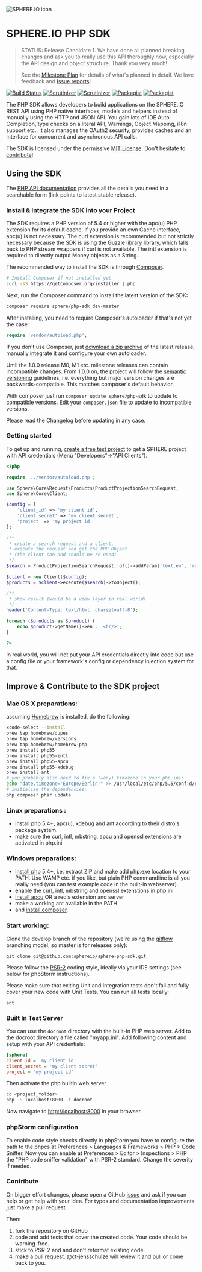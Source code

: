 ![SPHERE.IO icon](https://admin.sphere.io/assets/images/sphere_logo_rgb_long.png)
# SPHERE.IO PHP SDK

> STATUS: Release Candidate 1.  We have done all planned breaking changes and ask you to really use this API thoroughly now, especially the API design and object structure. Thank you very much!  
> 
> See the [Milestone Plan](https://github.com/sphereio/sphere-php-sdk/milestones?direction=desc&sort=completeness&state=open) for details of what's planned in detail. We love feedback and [Issue reports](https://github.com/sphereio/sphere-php-sdk/issues?q=is%3Aopen+is%3Aissue+sort%3Acreated-asc)!

[![Build Status](https://img.shields.io/travis/sphereio/sphere-php-sdk/master.svg?style=flat-square)](https://travis-ci.org/sphereio/sphere-php-sdk) [![Scrutinizer](https://img.shields.io/scrutinizer/g/sphereio/sphere-php-sdk.svg?style=flat-square)](https://scrutinizer-ci.com/g/sphereio/sphere-php-sdk/) [![Scrutinizer](https://img.shields.io/scrutinizer/coverage/g/sphereio/sphere-php-sdk.svg?style=flat-square)](https://scrutinizer-ci.com/g/sphereio/sphere-php-sdk/) [![Packagist](https://img.shields.io/packagist/v/sphere/php-sdk.svg?style=flat-square)](https://packagist.org/packages/sphere/php-sdk) [![Packagist](https://img.shields.io/packagist/dm/sphere/php-sdk.svg?style=flat-square)](https://packagist.org/packages/sphere/php-sdk)

The PHP SDK allows developers to build applications on the SPHERE.IO REST API using PHP native interfaces, models and helpers instead of manually using the HTTP and JSON API. You gain lots of IDE Auto-Completion, type checks on a literal API, Warnings, Object Mapping, i18n support etc..
It also manages the OAuth2 security, provides caches and an interface for concurrent and asynchronous API calls.

The SDK is licensed under the permissive [MIT License](LICENSE). Don't hesitate to [contribute](#contribute)!


## Using the SDK

The [PHP API documentation](http://sphereio.github.io/sphere-php-sdk/docs/master) provides all the details you need in a searchable form (link points to latest stable release).

### Install & Integrate the SDK into your Project

The SDK requires a PHP version of 5.4 or higher with the apc(u) PHP extension for its default cache. If you provide an own Cache interface, apc(u) is not necessary.
The curl extension is recommended but not strictly necessary because the SDK is using the [Guzzle library](https://github.com/guzzle/guzzle) library, which falls back to PHP stream wrappers if curl is not available.
The intl extension is required to directly output Money objects as a String.

The recommended way to install the SDK is through [Composer](http://getcomposer.org).

```bash
# Install Composer if not installed yet
curl -sS https://getcomposer.org/installer | php
```

Next, run the Composer command to install the latest version of the SDK:

```bash
composer require sphere/php-sdk dev-master
```

After installing, you need to require Composer's autoloader if that's not yet the case:

```php
require 'vendor/autoload.php';
```

If you don't use Composer, just [download a zip archive](https://github.com/sphereio/sphere-php-sdk/archive/master.zip) of the latest release, manually integrate it and configure your own autoloader.

Until the 1.0.0 release M0, M1 etc. milestone releases can contain incompatible changes.  From 1.0.0 on, the project will follow the [semantic versioning](http://semver.org) guidelines, i.e. everything but major version changes are backwards-compatible. This matches composer's default behavior.

With composer just run `composer update sphere/php-sdk` to update to compatible versions. Edit your `composer.json` file to update to incompatible versions.

Please read the [Changelog](CHANGELOG.md) before updating in any case.

### Getting started

To get up and running, [create a free test project](http://admin.sphere.io) to get a SPHERE project with API credentials (Menu "Developers"->"API Clients").

```php
<?php

require '../vendor/autoload.php';

use Sphere\Core\Request\Products\ProductProjectionSearchRequest;
use Sphere\Core\Client;

$config = [
    'client_id' => 'my client id',
    'client_secret' => 'my client secret',
    'project' => 'my project id'
];

/**
 * create a search request and a client,
 * execute the request and get the PHP Object
 * (the client can and should be re-used)
 */
$search = ProductProjectionSearchRequest::of()->addParam('text.en', 'red');

$client = new Client($config);
$products = $client->execute($search)->toObject();

/**
 * show result (would be a view layer in real world)
 */
header('Content-Type: text/html; charset=utf-8');

foreach ($products as $product) {
    echo $product->getName()->en . '<br/>';
}

?>
```

In real world, you will not put your API credentials directly into code but use a config file or your framework's config or dependency injection system for that.

## Improve & Contribute to the SDK project

### Mac OS X preparations:
assuming [Homebrew](http://brew.sh) is installed, do the following:

```sh
xcode-select --install
brew tap homebrew/dupes
brew tap homebrew/versions
brew tap homebrew/homebrew-php
brew install php55
brew install php55-intl
brew install php55-apcu
brew install php55-xdebug
brew install ant
# you probably also need to fix a (=any) timezone in your php.ini:
echo "date.timezone='Europe/Berlin'" >> /usr/local/etc/php/5.5/conf.d/60-user.ini
# initialize the dependencies:
php composer.phar update
```

### Linux preparations :
 * install php 5.4+, apc(u), xdebug and ant according to their distro's package system. 
 * make sure the curl, intl, mbstring, apcu and openssl extensions are activated in php.ini

### Windows preparations:
 * [install php](http://windows.php.net/download/) 5.4+, i.e. extract ZIP and make add php.exe location to your PATH. Use WAMP etc. if you like, but plain PHP commandline is all you really need (you can test example code in the built-in webserver).
 * enable the curl, intl, mbstring and openssl extenstions in php.ini
 * [install apcu](http://robert-rusu.blogspot.de/2014/06/install-apcu-on-windows.html) OR a redis extension and server
 * make a working ant available in the PATH 
 * and [install composer](https://getcomposer.org/doc/00-intro.md#installation-windows). 

### Start working:

Clone the develop branch of the repository (we're using the [gitflow](http://nvie.com/posts/a-successful-git-branching-model/) branching model, so master is for releases only):

```
git clone git@github.com:sphereio/sphere-php-sdk.git
```

Please follow the [PSR-2](http://www.php-fig.org/psr/psr-2/) coding style, ideally via your IDE settings (see below for phpStorm instructions).

Please make sure that exiting Unit and Integration tests don't fail and fully cover your new code with Unit Tests. You can run all tests locally:

```
ant
```

### Built In Test Server

You can use the `docroot` directory with the built-in PHP web server. Add to the docroot directory a file called "myapp.ini". Add following content and setup with your API credentials:

```ini
[sphere]
client_id = 'my client id'
client_secret = 'my client secret'
project = 'my project id'
```

Then activate the php builtin web server

```sh
cd <project_folder>
php -S localhost:8000 -t docroot
```

Now navigate to [http://localhost:8000](http://localhost:8000) in your browser.

### phpStorm configuration

To enable code style checks directly in phpStorm you have to configure the path to the phpcs at Preferences > Languages & Frameworks > PHP > Code Sniffer.
Now you can enable at Preferences > Editor > Inspections > PHP the "PHP code sniffer validation" with PSR-2 standard. Change the severity if needed.


### <a name="contribute"></a>Contribute

On bigger effort changes, please open a GitHub [issue](issues) and ask if you can help or get help with your idea. For typos and documentation improvements just make a pull request.

Then:

 1. fork the repository on GitHub
 2. code and add tests that cover the created code. Your code should be warning-free.
 3. stick to PSR-2 and and don't reformat existing code.
 4. make a pull request.  @ct-jensschulze will review it and pull or come back to you.





